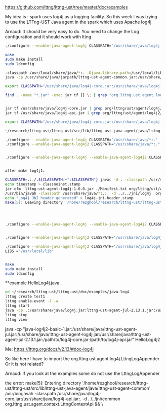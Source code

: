 https://github.com/lttng/lttng-ust/tree/master/doc/examples


My idea is :
spark uses log4j as a logging facility. So this week I was trying to use the LTTng-UST Java agent in the spark which uses Apache log4j.

Arnaud:
It should be very easy to do. You need to change the Log configuration and it should work with lttng



```bash
./configure --enable-java-agent-log4j CLASSPATH="/usr/share/java/log4j.jar"

make
sudo make install
sudo ldconfig
```

```bash
-classpath /usr/local/share/java/*:. -Djava.library.path=/usr/local/lib Test
java -cp /usr/share/java/jarpath/lttng-ust-agent-common.jar:/usr/share/java/jarpath/lttng-ust-agent-log4j.jar:$LOG4JPATH:. Test

export CLASSPATH="/usr/share/java/log4j-core.jar:/usr/share/java/log4j-api.jar:/usr/share/java/log4j.jar"

find . -name "*.jar" -exec jar tf {} \; | grep "org.lttng.ust.agent.log4j*\.class"


jar tf /usr/share/java/log4j-core.jar | grep org/lttng/ust/agent/log4j/LttngLog4j2Api
jar tf /usr/share/java/log4j-api.jar | grep org/lttng/ust/agent/log4j2/LttngLog4j2Api

export CLASSPATH="/usr/share/java/log4j-core.jar:/usr/share/java/log4j-api.jar"

~/research/lttng-ust/lttng-ust/src/lib/lttng-ust-java-agent/java/lttng-ust-agent-log4j2/org/lttng/ust/agent/log4j2

./configure --enable-java-agent-log4j CLASSPATH="/usr/share/java/*:."
./configure --enable-java-agent-log4j2 CLASSPATH="/usr/share/java/*:."


./configure --enable-java-agent-log4j --enable-java-agent-log4j2 CLASSPATH="~/research/lttng-ust/lttng-ust/src/lib/lttng-ust-java-agent/java/lttng-ust-agent-log4j2/org/lttng/ust/agent/log4j2/*:/usr/share/java/*:."


after make log4j1:

CLASSPATH=.:./.${CLASSPATH:+":$CLASSPATH"} javac -d . -classpath /usr/share/java/*:.:./../lttng-ust-agent-common/lttng-ust-agent-common.jar    org/lttng/ust/agent/log4j/LttngLog4jAgent.java org/lttng/ust/agent/log4j/LttngLog4jApi.java org/lttng/ust/agent/log4j/LttngLogAppender.java
echo timestamp > classnoinst.stamp
jar cfm  lttng-ust-agent-log4j-1.0.0.jar ./Manifest.txt org/lttng/ust/agent/log4j/*.class && rm -f lttng-ust-agent-log4j.jar && ln -s lttng-ust-agent-log4j-1.0.0.jar lttng-ust-agent-log4j.jar
/usr/bin/javah -classpath /usr/share/java/*:.:. -d ../../jni/log4j  org.lttng.ust.agent.log4j.LttngLog4jApi && \
echo "Log4j JNI header generated" > log4j-jni-header.stamp
make[5]: Leaving directory '/home/rezghool/research/lttng-ust/lttng-ust/src/lib/lttng-ust-java-agent/java/lttng-ust-agent-log4j'




./configure --enable-java-agent-log4j --enable-java-agent-log4j2 CLASSPATH="/usr/share/java/*:."


./configure --enable-java-agent-log4j2 CLASSPATH="/usr/share/java/log4j-core.jar:/usr/share/java/log4j-api.jar"

./configure --enable-java-agent-log4j2 CLASSPATH="/usr/share/java/log4j-core.jar:/usr/share/java/log4j-api.jar:/usr/local/share/java/*:."
LIBS ="/usr/local/lib"


make
sudo make install
sudo ldconfig

```

**example HelloLog4j.java 
```bash
cd ~/research/lttng-ust/lttng-ust/doc/examples/java-log4
lttng create test1
lttng enable-event -l -a
lttng start
java -cp .:/usr/share/java/log4j.jar:lttng-ust-agent-jul-2.13.1.jar:/usr/share/java/lttng-ust-agent-jul.jar:/usr/share/java/lttng-ust-agent-log4j.jar:/usr/share/java/lttng-ust-agent-jul-2.13.1.jar HelloLog4j
lttng stop
lttng view
```


java -cp "java-log4j2-basic-1.jar:/usr/share/java/lttng-ust-agent-jul.jar:/usr/share/java/lttng-ust-agent-log4j.jar:/usr/share/java/lttng-ust-agent-jul-2.13.1.jar:/path/to/log4j-core.jar:/path/to/log4j-api.jar" HelloLog4j2



Me: 
https://lttng.org/docs/v2.13/#doc-log4j

So like here I have to import the
org.lttng.ust.agent.log4j.LttngLogAppender
Or it is not related?

Arnaud: 
If you look at the examples some do not use the LttngLogAppender


the error: 
make[5]: Entering directory '/home/rezghool/research/lttng-ust/lttng-ust/src/lib/lttng-ust-java-agent/java/lttng-ust-agent-common'
/usr/bin/javah -classpath /usr/share/java/log4j-core.jar:/usr/share/java/log4j-api.jar:. -d ../../jni/common  org.lttng.ust.agent.context.LttngContextApi && \




